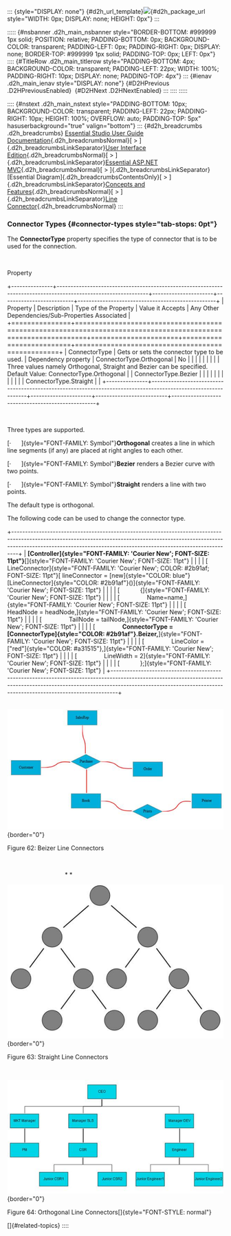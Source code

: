 ::: {style="DISPLAY: none"}
[](ms-xhelp:///?Id=d2h_url_template){#d2h_url_template}![](!package_url!){#d2h_package_url style="WIDTH: 0px; DISPLAY: none; HEIGHT: 0px"}
:::

::::: {#nsbanner .d2h_main_nsbanner style="BORDER-BOTTOM: #999999 1px solid; POSITION: relative; PADDING-BOTTOM: 0px; BACKGROUND-COLOR: transparent; PADDING-LEFT: 0px; PADDING-RIGHT: 0px; DISPLAY: none; BORDER-TOP: #999999 1px solid; PADDING-TOP: 0px; LEFT: 0px"}
:::: {#TitleRow .d2h_main_titlerow style="PADDING-BOTTOM: 4px; BACKGROUND-COLOR: transparent; PADDING-LEFT: 22px; WIDTH: 100%; PADDING-RIGHT: 10px; DISPLAY: none; PADDING-TOP: 4px"}
::: {#ienav .d2h_main_ienav style="DISPLAY: none"}
[](ms-xhelp:///?Id=96e2036f-9152-447a-834b-bc72bf7e0252){#D2HPrevious .D2HPreviousEnabled}  [](ms-xhelp:///?Id=29629b8c-0c8c-4d62-9094-083e587abeb7){#D2HNext .D2HNextEnabled}
:::
::::
:::::

:::: {#nstext .d2h_main_nstext style="PADDING-BOTTOM: 10px; BACKGROUND-COLOR: transparent; PADDING-LEFT: 22px; PADDING-RIGHT: 10px; HEIGHT: 100%; OVERFLOW: auto; PADDING-TOP: 5px" hasuserbackground="true" valign="bottom"}
::: {#d2h_breadcrumbs .d2h_breadcrumbs}
[Essential Studio User Guide Documentation](ms-xhelp:///?Id=12457748-09e3-4d74-a240-8e049cedf030){.d2h_breadcrumbsNormal}[ \> ]{.d2h_breadcrumbsLinkSeparator}[User Interface Edition](ms-xhelp:///?Id=c29296b7-531c-413b-a0ec-488ca1f7f669){.d2h_breadcrumbsNormal}[ \> ]{.d2h_breadcrumbsLinkSeparator}[Essential ASP.NET MVC](ms-xhelp:///?Id=4b14e7d1-65c4-4f67-b1aa-2c37709905a5){.d2h_breadcrumbsNormal}[ \> ]{.d2h_breadcrumbsLinkSeparator}[Essential Diagram]{.d2h_breadcrumbsContentsOnly}[ \> ]{.d2h_breadcrumbsLinkSeparator}[Concepts and Features](ms-xhelp:///?Id=04839cdf-94fc-4d24-9f6b-119fdbd7bbfb){.d2h_breadcrumbsNormal}[ \> ]{.d2h_breadcrumbsLinkSeparator}[Line Connector](ms-xhelp:///?Id=c7ae1b55-3b10-4b74-889d-cf088e9eca27){.d2h_breadcrumbsNormal}
:::

### Connector Types {#connector-types style="tab-stops: 0pt"}

The **ConnectorType** property specifies the type of connector that is to be used for the connection.

 

Property

+---------------+---------------------------------------------------------------------------------------------------------------+----------------------+--------------------------+--------------------------------------------------+
| Property      | Description                                                                                                   | Type of the Property | Value it Accepts         | Any Other Dependencies/Sub-Properties Associated |
+===============+===============================================================================================================+======================+==========================+==================================================+
| ConnectorType | Gets or sets the connector type to be used.                                                                   | Dependency property  | ConnectorType.Orthogonal | No                                               |
|               |                                                                                                               |                      |                          |                                                  |
|               | Three values namely Orthogonal, Straight and Bezier can be specified. Default Value: ConnectorType.Orthogonal |                      | ConnectorType.Bezier     |                                                  |
|               |                                                                                                               |                      |                          |                                                  |
|               |                                                                                                               |                      | ConnectorType.Straight   |                                                  |
+---------------+---------------------------------------------------------------------------------------------------------------+----------------------+--------------------------+--------------------------------------------------+

 

Three types are supported. 

[·      ]{style="FONT-FAMILY: Symbol"}**Orthogonal** creates a line in which line segments (if any) are placed at right angles to each other.

[·      ]{style="FONT-FAMILY: Symbol"}**Bezier** renders a Bezier curve with two points.

[·      ]{style="FONT-FAMILY: Symbol"}**Straight** renders a line with two points. 

The default type is orthogonal. 

The following code can be used to change the connector type. 

+--------------------------------------------------------------------------------------------------------------------------------------------------------------------------------------------------------------------------------------------+
| **[Controller]{style="FONT-FAMILY: 'Courier New'; FONT-SIZE: 11pt"}**[]{style="FONT-FAMILY: 'Courier New'; FONT-SIZE: 11pt"}                                                                                                               |
|                                                                                                                                                                                                                                            |
| [          LineConnector]{style="FONT-FAMILY: 'Courier New'; COLOR: #2b91af; FONT-SIZE: 11pt"}[ lineConnector = [new]{style="COLOR: blue"} [LineConnector]{style="COLOR: #2b91af"}()]{style="FONT-FAMILY: 'Courier New'; FONT-SIZE: 11pt"} |
|                                                                                                                                                                                                                                            |
| [            {]{style="FONT-FAMILY: 'Courier New'; FONT-SIZE: 11pt"}                                                                                                                                                                       |
|                                                                                                                                                                                                                                            |
| [                Name=name,]{style="FONT-FAMILY: 'Courier New'; FONT-SIZE: 11pt"}                                                                                                                                                          |
|                                                                                                                                                                                                                                            |
| [                HeadNode = headNode,]{style="FONT-FAMILY: 'Courier New'; FONT-SIZE: 11pt"}                                                                                                                                                |
|                                                                                                                                                                                                                                            |
| [                TailNode = tailNode,]{style="FONT-FAMILY: 'Courier New'; FONT-SIZE: 11pt"}                                                                                                                                                |
|                                                                                                                                                                                                                                            |
| [                **ConnectorType = [ConnectorType]{style="COLOR: #2b91af"}.Beizer,**]{style="FONT-FAMILY: 'Courier New'; FONT-SIZE: 11pt"}                                                                                                 |
|                                                                                                                                                                                                                                            |
| [                LineColor = [\"red\"]{style="COLOR: #a31515"},]{style="FONT-FAMILY: 'Courier New'; FONT-SIZE: 11pt"}                                                                                                                      |
|                                                                                                                                                                                                                                            |
| [                LineWidth = 2]{style="FONT-FAMILY: 'Courier New'; FONT-SIZE: 11pt"}                                                                                                                                                       |
|                                                                                                                                                                                                                                            |
| [            };]{style="FONT-FAMILY: 'Courier New'; FONT-SIZE: 11pt"}                                                                                                                                                                      |
+--------------------------------------------------------------------------------------------------------------------------------------------------------------------------------------------------------------------------------------------+

 ![Description: C:\\Users\\maithiliyk\\Desktop\\Capture.PNG](ImagesExt/image70_67.jpg){border="0"}

Figure 62: Beizer Line Connectors

 

                                  * *

![Description: C:\\Users\\maithiliyk\\Desktop\\Capture.PNG](ImagesExt/image70_68.jpg){border="0"}

Figure 63: Straight Line Connectors

 

![Description: C:\\Users\\maithiliyk\\Desktop\\Capture.PNG](ImagesExt/image70_69.jpg){border="0"}

Figure 64: Orthogonal Line Connectors[]{style="FONT-STYLE: normal"}

[]{#related-topics}
::::
